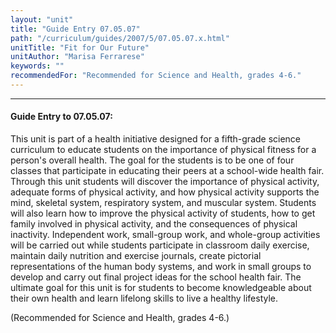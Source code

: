 ```yaml
---
layout: "unit"
title: "Guide Entry 07.05.07"
path: "/curriculum/guides/2007/5/07.05.07.x.html"
unitTitle: "Fit for Our Future"
unitAuthor: "Marisa Ferrarese"
keywords: ""
recommendedFor: "Recommended for Science and Health, grades 4-6."
---
```

<body>
<hr/>
 <h4>
  Guide Entry to 07.05.07:
 </h4>
 <p>
  This unit is part of a health initiative designed for a fifth-grade science curriculum to educate students on the importance of physical fitness for a person's overall health. The goal for the students is to be one of four classes that participate in educating their peers at a school-wide health fair. Through this unit students will discover the importance of physical activity, adequate forms of physical activity, and how physical activity supports the mind, skeletal system, respiratory system, and muscular system. Students will also learn how to improve the physical activity of students, how to get family involved in physical activity, and the consequences of physical inactivity. Independent work, small-group work, and whole-group activities will be carried out while students participate in classroom daily exercise, maintain daily nutrition and exercise journals, create pictorial representations of the human body systems, and work in small groups to develop and carry out final project ideas for the school health fair. The ultimate goal for this unit is for students to become knowledgeable about their own health and learn lifelong skills to live a healthy lifestyle.
 </p>
<p>
  (Recommended for Science and Health, grades 4-6.)
 </p>

</body>